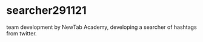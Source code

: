 # searcher291121
team development by NewTab Academy, developing a searcher of hashtags from twitter.
